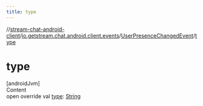 ```yaml
---
title: type
---
```

//[stream-chat-android-client](../../../index.md)/[io.getstream.chat.android.client.events](../index.md)/[UserPresenceChangedEvent](index.md)/[type](type.md)



# type  
[androidJvm]  
Content  
open override val [type](type.md): [String](https://kotlinlang.org/api/latest/jvm/stdlib/kotlin/-string/index.html)  



